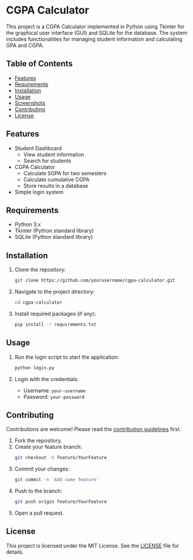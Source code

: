 

# CGPA Calculator

This project is a CGPA Calculator implemented in Python using Tkinter for the graphical user interface (GUI) and SQLite for the database. The system includes functionalities for managing student information and calculating GPA and CGPA.

## Table of Contents
- [Features](#features)
- [Requirements](#requirements)
- [Installation](#installation)
- [Usage](#usage)
- [Screenshots](https://github.com/Meganraj/CGPA-CALCULATOR/tree/main/Screenshots)
- [Contributing](#contributing)
- [License]([#license](https://github.com/Meganraj/CGPA-CALCULATOR/blob/main/LICENSE))

## Features
- Student Dashboard
  - View student information
  - Search for students
- CGPA Calculator
  - Calculate SGPA for two semesters
  - Calculate cumulative CGPA
  - Store results in a database
- Simple login system

## Requirements
- Python 3.x
- Tkinter (Python standard library)
- SQLite (Python standard library)

## Installation
1. Clone the repository:
    ```bash
    git clone https://github.com/yourusername/cgpa-calculator.git
    ```
2. Navigate to the project directory:
    ```bash
    cd cgpa-calculator
    ```
3. Install required packages (if any):
    ```bash
    pip install -r requirements.txt
    ```

## Usage
1. Run the login script to start the application:
    ```bash
    python login.py
    ```

2. Login with the credentials:
   - Username: `your-username`
   - Password: `your-password`

## Contributing
Contributions are welcome! Please read the [contribution guidelines](CONTRIBUTING.md) first.

1. Fork the repository.
2. Create your feature branch:
    ```bash
    git checkout -b feature/YourFeature
    ```
3. Commit your changes:
    ```bash
    git commit -m 'Add some feature'
    ```
4. Push to the branch:
    ```bash
    git push origin feature/YourFeature
    ```
5. Open a pull request.

## License
This project is licensed under the MIT License. See the [LICENSE]((https://github.com/Meganraj/CGPA-CALCULATOR/blob/main/LICENSE)) file for details.

